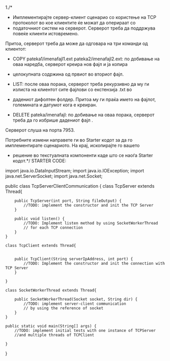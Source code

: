 1./*
* Имплементирајте сервер-клиент сценарио со користење на TCP протоколот во кое клиентите ќе можат да оперираат со
* податочниот систем на серверот. Серверот треба да поддржува повеќе клиенти истовремено.

Притоа, серверот треба да може да одговара на три команди од клиентот:

- COPY pateka1/imenafajl1.ext pateka2/imenafajl2.ext: по добивање на оваа наредба, серверот креира нов фајл и ја копира
* целокупната содржина од првиот во вториот фајл.

- LIST: после оваа порака, серверот треба рекурзивно да му ги излиста на клиентот сите фајлови со екстензија .txt во
* дадениот дифолтен фолдер. Притоа му ги праќа името на фајлот, големината и датумот кога е креиран.

- DELETE pateka/imenafajl: по добивање на оваа порака, серверот треба да го избрише дадениот фајл .

Серверот слуша на порта 7953.

Потребните измени направете ги во Starter кодот за да го имплементирате сценариото. На крај, ископирајте го вашето
* решение во текстуалната компоненти каде што се наоѓа Starter кодот.*/
STARTER CODE:


import java.io.DataInputStream;
import java.io.IOException;
import java.net.ServerSocket;
import java.net.Socket;

public class TcpServerClientCommunication {
    class TcpServer extends Thread{

        public TcpServer(int port, String fileOutput) {
            //TODO: implement the constructor and init the TCP Server
        }

        public void listen() {
            //TODO: Implement listen method by using SocketWorkerThread
            // for each TCP connection
        }
    }

    class TcpClient extends Thread{


        public TcpClient(String serverIpAddress, int port) {
            //TODO: Implement the constructor and init the connection with TCP Server
        }

    }

    class SocketWorkerThread extends Thread{

        public SocketWorkerThread(Socket socket, String dir) {
            //TODO: implement server-client communication
            // by using the reference of socket
        }
    }

    public static void main(String[] args) {
        //TODO: implement initial tests with one instance of TCPServer
        //and multiple threads of TCPClient

    }
}
